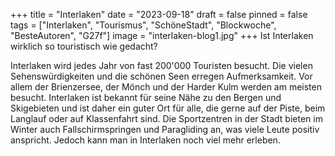 +++
title = "Interlaken"
date = "2023-09-18"
draft = false
pinned = false
tags = ["Interlaken", "Tourismus", "SchöneStadt", "Blockwoche", "BesteAutoren", "G27f"]
image = "interlaken-blog1.jpg"
+++
Ist Interlaken wirklich so touristisch wie gedacht?

Interlaken wird jedes Jahr von fast 200'000 Touristen besucht. Die vielen Sehenswürdigkeiten und die schönen Seen erregen Aufmerksamkeit. Vor allem der Brienzersee, der Mönch und der Harder Kulm werden am meisten besucht. Interlaken ist bekannt für seine Nähe zu den Bergen und Skigebieten und ist daher ein guter Ort für alle, die gerne auf der Piste, beim Langlauf oder auf Klassenfahrt sind. Die Sportzentren in der Stadt bieten im Winter auch Fallschirmspringen und Paragliding an, was viele Leute positiv anspricht. Jedoch kann man in Interlaken noch viel mehr erleben.